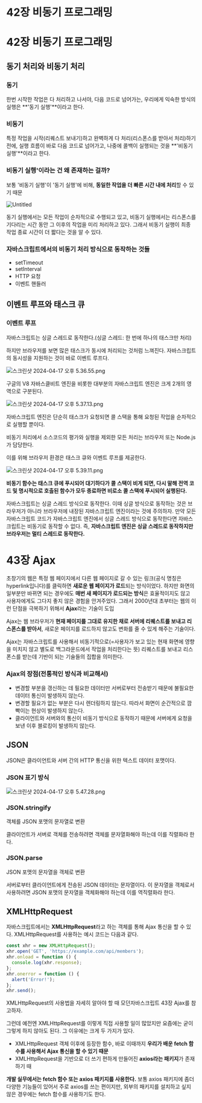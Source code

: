 # 42장 비동기 프로그래밍

# 42장 비동기 프로그래밍

## 동기 처리와 비동기 처리

### 동기

한번 시작한 작업은 다 처리하고 나서야, 다음 코드로 넘어가는, 우리에게 익숙한 방식의 실행은 **'동기 실행'**이라고 한다.

### 비동기

특정 작업을 시작(리퀘스트 보내기)하고 완벽하게 다 처리(리스폰스를 받아서 처리)하기 전에, 실행 흐름이 바로 다음 코드로 넘어가고, 나중에 콜백이 실행되는 것을 **'비동기 실행'**이라고 한다.

### 비동기 실행'이라는 건 왜 존재하는 걸까?

보통 '비동기 실행'이 '동기 실행'에 비해, **동일한 작업을 더 빠른 시간 내에 처리**할 수 있기 때문

![Untitled](42%E1%84%8C%E1%85%A1%E1%86%BC%20%E1%84%87%E1%85%B5%E1%84%83%E1%85%A9%E1%86%BC%E1%84%80%E1%85%B5%20%E1%84%91%E1%85%B3%E1%84%85%E1%85%A9%E1%84%80%E1%85%B3%E1%84%85%E1%85%A2%E1%84%86%E1%85%B5%E1%86%BC%208376bf1eaddf44e08d96bfc07e4b1396/Untitled.png)

동기 실행에서는 모든 작업이 순차적으로 수행되고 있고, 비동기 실행에서는 리스폰스를 기다리는 시간 동안 그 이후의 작업을 미리 처리하고 있다. 그래서 비동기 실행이 최종 작업 종료 시간이 더 짧다는 것을 알 수 있다.

### 자바스크립트에서의 비동기 처리 방식으로 동작하는 것들

- setTimeout
- setInterval
- HTTP 요청
- 이벤트 핸들러

## 이벤트 루프와 태스크 큐

### 이벤트 루프

자바스크립트는 싱글 스레드로 동작한다.(싱글 스레드: 한 번에 하나의 태스크만 처리)

하지만 브라우저를 보면 많은 태스크가 동시에 처리되는 것처럼 느껴진다. 자바스크립트의 동시성을 지원하는 것이 바로 이벤트 루프다.

![스크린샷 2024-04-17 오후 5.36.55.png](42%E1%84%8C%E1%85%A1%E1%86%BC%20%E1%84%87%E1%85%B5%E1%84%83%E1%85%A9%E1%86%BC%E1%84%80%E1%85%B5%20%E1%84%91%E1%85%B3%E1%84%85%E1%85%A9%E1%84%80%E1%85%B3%E1%84%85%E1%85%A2%E1%84%86%E1%85%B5%E1%86%BC%208376bf1eaddf44e08d96bfc07e4b1396/%25E1%2584%2589%25E1%2585%25B3%25E1%2584%258F%25E1%2585%25B3%25E1%2584%2585%25E1%2585%25B5%25E1%2586%25AB%25E1%2584%2589%25E1%2585%25A3%25E1%2586%25BA_2024-04-17_%25E1%2584%258B%25E1%2585%25A9%25E1%2584%2592%25E1%2585%25AE_5.36.55.png)

구글의 V8 자바스클비트 엔진을 비롯한 대부분의 자바스크립트 엔진은 크게 2개의 영역으로 구분된다.

![스크린샷 2024-04-17 오후 5.37.13.png](42%E1%84%8C%E1%85%A1%E1%86%BC%20%E1%84%87%E1%85%B5%E1%84%83%E1%85%A9%E1%86%BC%E1%84%80%E1%85%B5%20%E1%84%91%E1%85%B3%E1%84%85%E1%85%A9%E1%84%80%E1%85%B3%E1%84%85%E1%85%A2%E1%84%86%E1%85%B5%E1%86%BC%208376bf1eaddf44e08d96bfc07e4b1396/%25E1%2584%2589%25E1%2585%25B3%25E1%2584%258F%25E1%2585%25B3%25E1%2584%2585%25E1%2585%25B5%25E1%2586%25AB%25E1%2584%2589%25E1%2585%25A3%25E1%2586%25BA_2024-04-17_%25E1%2584%258B%25E1%2585%25A9%25E1%2584%2592%25E1%2585%25AE_5.37.13.png)

자바스크립트 엔진은 단순히 태스크가 요청되면 콜 스택을 통해 요청된 작업을 순차적으로 실행할 뿐이다. 

비동기 처리에서 소스코드의 평가와 실행을 제외한 모든 처리는 브라우저 또는 Node.js가 담당한다.

이를 위해 브라우저 환경은 태스크 큐와 이벤트 루프를 제공한다.

![스크린샷 2024-04-17 오후 5.39.11.png](42%E1%84%8C%E1%85%A1%E1%86%BC%20%E1%84%87%E1%85%B5%E1%84%83%E1%85%A9%E1%86%BC%E1%84%80%E1%85%B5%20%E1%84%91%E1%85%B3%E1%84%85%E1%85%A9%E1%84%80%E1%85%B3%E1%84%85%E1%85%A2%E1%84%86%E1%85%B5%E1%86%BC%208376bf1eaddf44e08d96bfc07e4b1396/%25E1%2584%2589%25E1%2585%25B3%25E1%2584%258F%25E1%2585%25B3%25E1%2584%2585%25E1%2585%25B5%25E1%2586%25AB%25E1%2584%2589%25E1%2585%25A3%25E1%2586%25BA_2024-04-17_%25E1%2584%258B%25E1%2585%25A9%25E1%2584%2592%25E1%2585%25AE_5.39.11.png)

**비동기 함수는 태스크 큐에 푸시되어 대기하다가 콜 스택이 비게 되면, 다시 말해 전역 코드 및 명시적으로 호출된 함수가 모두 종료하면 비로소 콜 스택에 푸시되어 실행된다.**

자바스크립트는 싱글 스레드 방식으로 동작한다. 이때 싱글 방식으로  동작하는 것은 브라우저가 아니라 브라우저에 내장된 자바스크립트 엔진이라는 것에 주의하자. 만약 모든 자바스크립트 코드가 자바스크립트 엔진에서 싱글 스레드 방식으로 동작한다면 자바스크립트는 비동기로 동작할 수 없다. 즉, **자바스크립트 엔진은 싱글 스레드로 동작하지만 브라우저는 멀티 스레드로 동작한다.**

# 43장 Ajax

초창기의 웹은 특정 웹 페이지에서 다른 웹 페이지로 갈 수 있는 링크(공식 명칭은 hyperlink입니다)를 클릭하면 **새로운 웹 페이지가 로드**되는 방식이었다. 하지만 화면의 일부분만 바뀌면 되는 경우에도 **매번 새 페이지가 로드되는 방식**은 효율적이지도 않고 사용자에게도 그다지 좋지 않은 경험을 안겨주었다. 그래서 2000년대 초부터는 웹의 이런 단점을 극복하기 위해서 **Ajax**라는 기술이 도입

Ajax는 웹 브라우저가 **현재 페이지를 그대로 유지한 채로 서버에 리퀘스트를 보내고 리스폰스를 받아서**, 새로운 페이지를 로드하지 않고도 변화를 줄 수 있게 해주는 기술이다.

Ajax는 자바스크립트를 사용해서 비동기적으로(=사용자가 보고 있는 현재 화면에 영향을 미치지 않고 별도로 백그라운드에서 작업을 처리한다는 뜻) 리퀘스트를 보내고 리스폰스를 받는데 기반이 되는 기술들의 집합을 의미한다. 

### Ajax의 장점(전통적인 방식과 비교해서)

- 변경할 부분을 갱신하는 데 필요한 데이터만 서버로부터 전송받기 때문에 불필요한 데이터 통신이 발생하지 않는다.
- 변경할 필요가 없는 부분은 다시 렌더링하지 않는다. 따라서 화면이 순간적으로 깜빡이는 현상이 발생하지 않는다.
- 클라이언트와 서버와의 통신이 비동기 방식으로 동작하기 때문에 서버에게 요청을 보낸 이후 블로킹이 발생하지 않는다.

## JSON

JSON은 클라이언트와 서버 간의 HTTP 통신을 위한 텍스트 데이터 포맷이다.

### JSON 표기 방식

![스크린샷 2024-04-17 오후 5.47.28.png](42%E1%84%8C%E1%85%A1%E1%86%BC%20%E1%84%87%E1%85%B5%E1%84%83%E1%85%A9%E1%86%BC%E1%84%80%E1%85%B5%20%E1%84%91%E1%85%B3%E1%84%85%E1%85%A9%E1%84%80%E1%85%B3%E1%84%85%E1%85%A2%E1%84%86%E1%85%B5%E1%86%BC%208376bf1eaddf44e08d96bfc07e4b1396/%25E1%2584%2589%25E1%2585%25B3%25E1%2584%258F%25E1%2585%25B3%25E1%2584%2585%25E1%2585%25B5%25E1%2586%25AB%25E1%2584%2589%25E1%2585%25A3%25E1%2586%25BA_2024-04-17_%25E1%2584%258B%25E1%2585%25A9%25E1%2584%2592%25E1%2585%25AE_5.47.28.png)

### JSON.stringify

객체를 JSON 포맷의 문자열로 변환

클라이언트가 서버로 객체를 전송하려면 객체를 문자열화해야 하는데 이를 직렬화라 한다.

### JSON.parse

JSON 포맷의 문자열을 객체로 변환

서버로부터 클라이언트에게 전송된 JSON 데이터는 문자열이다. 이 문자열을 객체로서 사용하려면 JSON 포맷의 문자열을 객체화해야 하는데 이를 역직렬화라 한다.

## XMLHttpRequest

자바스크립트에서는 **XMLHttpRequest**라고 하는 객체를 통해 Ajax 통신을 할 수 있다. XMLHttpRequest를 사용하는 예시 코드는 다음과 같다.

```jsx
const xhr = new XMLHttpRequest();
xhr.open('GET', 'https://example.com/api/members');
xhr.onload = function () {
  console.log(xhr.response);
};
xhr.onerror = function () {
  alert('Error!');
};
xhr.send();
```

XMLHttpRequest의 사용법을 자세히 알아야 할 때 모던자바스크립트 43장 Ajax를 참고하자.

그런데 예전엔 XMLHttpRequest를 이렇게 직접 사용할 일이 많았지만 요즘에는 굳이 그렇게 하지 않아도 된다. 그 이유에는 크게 두 가지가 있다.

- XMLHttpRequest 객체 이후에 등장한 함수, 바로 이때까지 **우리가 배운 fetch 함수를 사용해서 Ajax 통신을 할 수 있기 때문**
- XMLHttpRequest을 기반으로 더 쓰기 편하게 만들어진 **axios라는 패키지**가 존재하기 때

**개발 실무에서는 fetch 함수 또는 axios 패키지를 사용한다.** 보통 axios 패키지에 좀더 다양한 기능들이 있어서 주로 axios를 쓰는 편이지만, 외부의 패키지를 설치하고 싶지 않은 경우에는 fetch 함수를 사용하기도 한다.